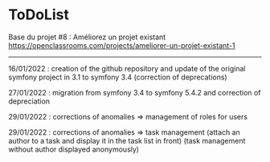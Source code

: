 ToDoList
========
Base du projet #8 : Améliorez un projet existant
https://openclassrooms.com/projects/ameliorer-un-projet-existant-1

--------------------------
16/01/2022 : creation of the github repository and update of the original symfony project in 3.1 to symfony 3.4 (correction of deprecations) 

27/01/2022 : migration from symfony 3.4 to symfony 5.4.2 and correction of depreciation

29/01/2022 : corrections of anomalies => management of roles for users

29/01/2022 : corrections of anomalies => task management (attach an author to a task and display it in the task list in front) (task management without author displayed anonymously) 